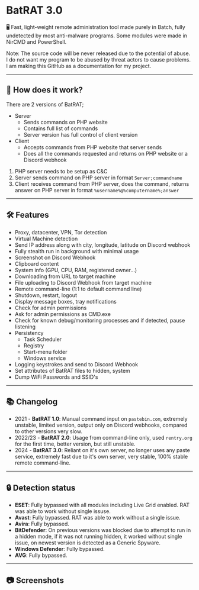 # BatRAT 3.0
🖥️ Fast, light-weight remote administration tool made purely in Batch, fully undetected by most anti-malware programs.
Some modules were made in NirCMD and PowerShell.

Note: The source code will be never released due to the potential of abuse. I do not want my program to be abused by threat actors to cause problems. I am making this GitHub as a documentation for my project.

---

## 🔑 How does it work?
There are 2 versions of BatRAT;
- Server
  - Sends commands on PHP website
  - Contains full list of commands
  - Server version has full control of client version
- Client
  - Accepts commands from PHP website that server sends
  - Does all the commands requested and returns on PHP website or a Discord webhook

1) PHP server needs to be setup as C&C
2) Server sends command on PHP server in format `Server;commandname`
3) Client receives command from PHP server, does the command, returns answer on PHP server in format `%username%@%computername%;answer`

---

## 🛠️ Features 
- Proxy, datacenter, VPN, Tor detection
- Virtual Machine detection
- Send IP address along with city, longitude, latitude on Discord webhook
- Fully stealth run in background with minimal usage
- Screenshot on Discord Webhook
- Clipboard content
- System info (GPU, CPU, RAM, registered owner...)
- Downloading from URL to target machine
- File uploading to Discord Webhook from target machine
- Remote command-line (1:1 to default command line)
- Shutdown, restart, logout
- Display message boxes, tray notifications
- Check for admin permissions
- Ask for admin permissions as CMD.exe
- Check for known debug/monitoring processes and if detected, pause listening
- Persistency
  - Task Scheduler
  - Registry
  - Start-menu folder
  - Windows service
- Logging keystrokes and send to Discord Webhook 
- Set attributes of BatRAT files to hidden, system
- Dump WiFi Passwords and SSID's

---

## 📚 Changelog
  - 2021 - **BatRAT 1.0**: Manual command input on `pastebin.com`, extremely unstable, limited version, output only on Discord webhooks, compared to other versions very slow.
  - 2022/23 - **BatRAT 2.0**: Usage from command-line only, used `rentry.org` for the first time, better version, but still unstable.
  - 2024 - **BatRAT 3.0**: Reliant on it's own server, no longer uses any paste service, extremely fast due to it's own server, very stable, 100% stable remote command-line.

---

## 🔒 Detection status
  - **ESET**: Fully bypassed with all modules including Live Grid enabled. RAT was able to work without single issuse.
  - **Avast**: Fully bypassed. RAT was able to work without a single issue.
  - **Avira**: Fully bypassed.
  - **BitDefender**: On previous versions was blocked due to attempt to run in a hidden mode, if it was not running hidden, it worked without single issue, on newest version is detected as a Generic Spyware.
  - **Windows Defender**: Fully bypassed.
  - **AVG**: Fully bypassed.

---

## 📷 Screenshots
